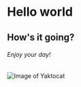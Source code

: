 # Hello world
## How's it going?
###### Enjoy your day!

![Image of Yaktocat](https://octodex.github.com/images/yaktocat.png)
